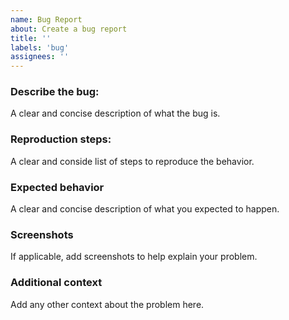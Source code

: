 ```yaml
---
name: Bug Report
about: Create a bug report
title: ''
labels: 'bug'
assignees: ''
---
```


### Describe the bug:
A clear and concise description of what the bug is.

### Reproduction steps:
A clear and conside list of steps to reproduce the behavior.

### Expected behavior
A clear and concise description of what you expected to happen.

### Screenshots
If applicable, add screenshots to help explain your problem.

### Additional context
Add any other context about the problem here.
